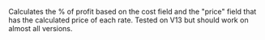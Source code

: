 Calculates the % of profit based on the cost field and the "price" field that has the calculated price of each rate.
Tested on V13 but should work on almost all versions.

